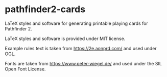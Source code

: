 # pathfinder2-cards

LaTeX styles and software for generating printable playing cards for Pathfinder 2.

LaTeX styles and software is provided under MIT license.

Example rules text is taken from https://2e.aonprd.com/ and used under OGL.

Fonts are taken from https://www.peter-wiegel.de/ and used under the SIL Open Font License.